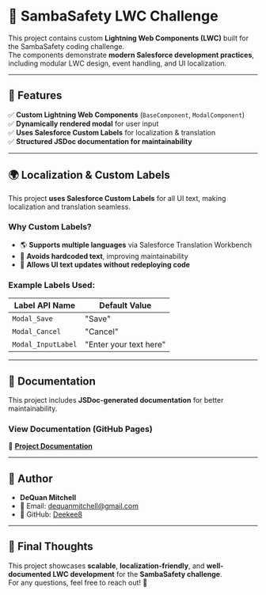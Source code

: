 # 🚀 SambaSafety LWC Challenge

This project contains custom **Lightning Web Components (LWC)** built for the SambaSafety coding challenge.  
The components demonstrate **modern Salesforce development practices**, including modular LWC design, event handling, and UI localization.

---

## 📌 Features
✅ **Custom Lightning Web Components** (`BaseComponent`, `ModalComponent`)  
✅ **Dynamically rendered modal** for user input  
✅ **Uses Salesforce Custom Labels** for localization & translation  
✅ **Structured JSDoc documentation for maintainability**  

---

## 🌍 Localization & Custom Labels
This project **uses Salesforce Custom Labels** for all UI text, making localization and translation seamless.

### **Why Custom Labels?**
- 🌎 **Supports multiple languages** via Salesforce Translation Workbench  
- 🚀 **Avoids hardcoded text**, improving maintainability  
- 🔄 **Allows UI text updates without redeploying code**  

### **Example Labels Used:**
| Label API Name    | Default Value |
|------------------|--------------|
| `Modal_Save`     | "Save"        |
| `Modal_Cancel`   | "Cancel"      |
| `Modal_InputLabel` | "Enter your text here" |

---

## 📜 Documentation
This project includes **JSDoc-generated documentation** for better maintainability.

### **View Documentation (GitHub Pages)**
🔗 **[Project Documentation](https://deekee8.github.io/samba-safety-lwc-challenge/)**

---

## 📌 Author
- **DeQuan Mitchell**
- 📧 Email: [dequanmitchell@gmail.com](mailto:dequanmitchell@gmail.com)
- 💼 GitHub: [Deekee8](https://github.com/Deekee8)

---

## 🎯 Final Thoughts
This project showcases **scalable**, **localization-friendly**, and **well-documented LWC development** for the **SambaSafety challenge**.  
For any questions, feel free to reach out! 🚀
